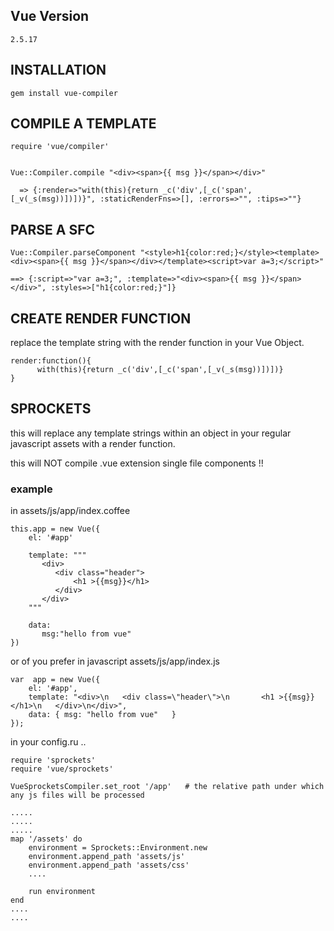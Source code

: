 ## Vue Version

    2.5.17

## INSTALLATION

    gem install vue-compiler


## COMPILE A TEMPLATE

    require 'vue/compiler'


    Vue::Compiler.compile "<div><span>{{ msg }}</span></div>"

      => {:render=>"with(this){return _c('div',[_c('span',[_v(_s(msg))])])}", :staticRenderFns=>[], :errors=>"", :tips=>""}



## PARSE A SFC

    Vue::Compiler.parseComponent "<style>h1{color:red;}</style><template><div><span>{{ msg }}</span></div></template><script>var a=3;</script>"

    ==> {:script=>"var a=3;", :template=>"<div><span>{{ msg }}</span></div>", :styles=>["h1{color:red;}"]}

## CREATE RENDER FUNCTION

replace the template string with the render function in your Vue Object.

    render:function(){
          with(this){return _c('div',[_c('span',[_v(_s(msg))])])}
    }

## SPROCKETS

this will replace any template strings within an object in your regular javascript assets with a render function.

this will NOT compile .vue extension single file components !!

### example

in assets/js/app/index.coffee

    this.app = new Vue({
        el: '#app'

        template: """
           <div>
              <div class="header">
                  <h1 >{{msg}}</h1>
              </div>
           </div>
        """

        data:
           msg:"hello from vue"
    })


or of you prefer in javascript assets/js/app/index.js

    var  app = new Vue({
        el: '#app',
        template: "<div>\n   <div class=\"header\">\n       <h1 >{{msg}}</h1>\n   </div>\n</div>",
        data: { msg: "hello from vue"   }
    });


in your config.ru ..

    require 'sprockets'
    require 'vue/sprockets'

    VueSprocketsCompiler.set_root '/app'   # the relative path under which any js files will be processed

    .....
    .....
    .....
    map '/assets' do
        environment = Sprockets::Environment.new
        environment.append_path 'assets/js'
        environment.append_path 'assets/css'
        ....

        run environment
    end
    ....
    ....
